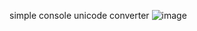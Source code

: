 simple console unicode converter
![image](https://github.com/AlexeyPla/UnicodeConverter/assets/47110357/6c7c27f7-3aaf-4415-b9e3-d7a050096fa8)
